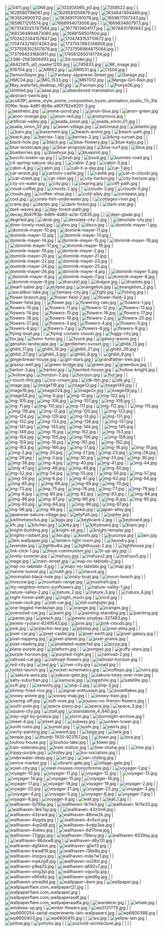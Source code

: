 | ![0411.jpg](https://raw.githubusercontent.com/sansroot/wallpaper/master/0411.jpg) | ![068.jpg](https://raw.githubusercontent.com/sansroot/wallpaper/master/068.jpg) | ![103304065_p0.jpg](https://raw.githubusercontent.com/sansroot/wallpaper/master/103304065_p0.jpg) | ![1358522.jpg](https://raw.githubusercontent.com/sansroot/wallpaper/master/1358522.jpg) |
| ![1629580798061.jpg](https://raw.githubusercontent.com/sansroot/wallpaper/master/1629580798061.jpg) | ![1629581059879.jpg](https://raw.githubusercontent.com/sansroot/wallpaper/master/1629581059879.jpg) | ![1634847494489.jpg](https://raw.githubusercontent.com/sansroot/wallpaper/master/1634847494489.jpg) | ![1635626905112.jpg](https://raw.githubusercontent.com/sansroot/wallpaper/master/1635626905112.jpg) |
| ![1636917081079.jpg](https://raw.githubusercontent.com/sansroot/wallpaper/master/1636917081079.jpg) | ![1659671107343.jpg](https://raw.githubusercontent.com/sansroot/wallpaper/master/1659671107343.jpg) | ![1659671201574.jpg](https://raw.githubusercontent.com/sansroot/wallpaper/master/1659671201574.jpg) | ![1668954013006.jpg](https://raw.githubusercontent.com/sansroot/wallpaper/master/1668954013006.jpg) |
| ![1669834607973.jpg](https://raw.githubusercontent.com/sansroot/wallpaper/master/1669834607973.jpg) | ![1673143025767584.jpg](https://raw.githubusercontent.com/sansroot/wallpaper/master/1673143025767584.jpg) | ![1677613604117.jpg](https://raw.githubusercontent.com/sansroot/wallpaper/master/1677613604117.jpg) | ![1678831790942.jpg](https://raw.githubusercontent.com/sansroot/wallpaper/master/1678831790942.jpg) |
| ![1683364894673060.jpg](https://raw.githubusercontent.com/sansroot/wallpaper/master/1683364894673060.jpg) | ![1688159507604.jpg](https://raw.githubusercontent.com/sansroot/wallpaper/master/1688159507604.jpg) | ![1702422344157847.jpg](https://raw.githubusercontent.com/sansroot/wallpaper/master/1702422344157847.jpg) | ![1704743153710672.jpg](https://raw.githubusercontent.com/sansroot/wallpaper/master/1704743153710672.jpg) |
| ![1704743219074263.jpg](https://raw.githubusercontent.com/sansroot/wallpaper/master/1704743219074263.jpg) | ![1737557883746958.jpg](https://raw.githubusercontent.com/sansroot/wallpaper/master/1737557883746958.jpg) | ![1737558352507879.jpg](https://raw.githubusercontent.com/sansroot/wallpaper/master/1737558352507879.jpg) | ![1737558984875064.jpg](https://raw.githubusercontent.com/sansroot/wallpaper/master/1737558984875064.jpg) |
| ![1737994531660911.jpg](https://raw.githubusercontent.com/sansroot/wallpaper/master/1737994531660911.jpg) | ![1745612650141704.jpg](https://raw.githubusercontent.com/sansroot/wallpaper/master/1745612650141704.jpg) | ![2396-2563606493.jpg](https://raw.githubusercontent.com/sansroot/wallpaper/master/2396-2563606493.jpg) | ![3d-model.jpg](https://raw.githubusercontent.com/sansroot/wallpaper/master/3d-model.jpg) |
| ![46421415_p0_master1200.jpg](https://raw.githubusercontent.com/sansroot/wallpaper/master/46421415_p0_master1200.jpg) | ![745833.jpg](https://raw.githubusercontent.com/sansroot/wallpaper/master/745833.jpg) | ![8K_image.jpg](https://raw.githubusercontent.com/sansroot/wallpaper/master/8K_image.jpg) | ![916704.jpg](https://raw.githubusercontent.com/sansroot/wallpaper/master/916704.jpg) |
| ![ARR02.jpg](https://raw.githubusercontent.com/sansroot/wallpaper/master/ARR02.jpg) | ![ARR031.jpg](https://raw.githubusercontent.com/sansroot/wallpaper/master/ARR031.jpg) | ![CIS04.jpg](https://raw.githubusercontent.com/sansroot/wallpaper/master/CIS04.jpg) | ![DemonSlayer.jpg](https://raw.githubusercontent.com/sansroot/wallpaper/master/DemonSlayer.jpg) |
| ![Fantasy-Japanese-Street.jpg](https://raw.githubusercontent.com/sansroot/wallpaper/master/Fantasy-Japanese-Street.jpg) | ![Garage.jpg](https://raw.githubusercontent.com/sansroot/wallpaper/master/Garage.jpg) | ![HMC04.jpg](https://raw.githubusercontent.com/sansroot/wallpaper/master/HMC04.jpg) | ![IMG_1533.jpg](https://raw.githubusercontent.com/sansroot/wallpaper/master/IMG_1533.jpg) |
| ![MNT012.jpg](https://raw.githubusercontent.com/sansroot/wallpaper/master/MNT012.jpg) | ![Manga-Girl-Rain.jpg](https://raw.githubusercontent.com/sansroot/wallpaper/master/Manga-Girl-Rain.jpg) | ![May_waterfall_desktop_HD.jpg](https://raw.githubusercontent.com/sansroot/wallpaper/master/May_waterfall_desktop_HD.jpg) | ![Pacman.jpg](https://raw.githubusercontent.com/sansroot/wallpaper/master/Pacman.jpg) |
| ![Ponyo06.jpg](https://raw.githubusercontent.com/sansroot/wallpaper/master/Ponyo06.jpg) | ![Untitled.jpg](https://raw.githubusercontent.com/sansroot/wallpaper/master/Untitled.jpg) | ![aaaa.jpg](https://raw.githubusercontent.com/sansroot/wallpaper/master/aaaa.jpg) | ![abandoned-trainstation.jpg](https://raw.githubusercontent.com/sansroot/wallpaper/master/abandoned-trainstation.jpg) |
| ![abstract-swirls.jpg](https://raw.githubusercontent.com/sansroot/wallpaper/master/abstract-swirls.jpg) | ![acs8391_anime_style_anime_composition_kyoto_animation_studio_Th_3fa00f6e-1eaa-4d81-8b9a-a90f762e9201-3.jpg](https://raw.githubusercontent.com/sansroot/wallpaper/master/acs8391_anime_style_anime_composition_kyoto_animation_studio_Th_3fa00f6e-1eaa-4d81-8b9a-a90f762e9201-3.jpg) | ![aesthetic.jpg](https://raw.githubusercontent.com/sansroot/wallpaper/master/aesthetic.jpg) | ![anime-pond.jpg](https://raw.githubusercontent.com/sansroot/wallpaper/master/anime-pond.jpg) |
| ![anon-blue.jpg](https://raw.githubusercontent.com/sansroot/wallpaper/master/anon-blue.jpg) | ![anon-green.jpg](https://raw.githubusercontent.com/sansroot/wallpaper/master/anon-green.jpg) | ![anon-orange.jpg](https://raw.githubusercontent.com/sansroot/wallpaper/master/anon-orange.jpg) | ![anon-red.jpg](https://raw.githubusercontent.com/sansroot/wallpaper/master/anon-red.jpg) |
| ![anonymous.jpg](https://raw.githubusercontent.com/sansroot/wallpaper/master/anonymous.jpg) | ![artificial-valley.jpg](https://raw.githubusercontent.com/sansroot/wallpaper/master/artificial-valley.jpg) | ![asada_sinon.jpg](https://raw.githubusercontent.com/sansroot/wallpaper/master/asada_sinon.jpg) | ![asada_sinon_01.jpg](https://raw.githubusercontent.com/sansroot/wallpaper/master/asada_sinon_01.jpg) |
| ![asada_sinon_02.jpg](https://raw.githubusercontent.com/sansroot/wallpaper/master/asada_sinon_02.jpg) | ![asian-village.jpg](https://raw.githubusercontent.com/sansroot/wallpaper/master/asian-village.jpg) | ![astronaut.jpg](https://raw.githubusercontent.com/sansroot/wallpaper/master/astronaut.jpg) | ![atlantis.jpg](https://raw.githubusercontent.com/sansroot/wallpaper/master/atlantis.jpg) |
| ![bars.jpg](https://raw.githubusercontent.com/sansroot/wallpaper/master/bars.jpg) | ![basement.jpg](https://raw.githubusercontent.com/sansroot/wallpaper/master/basement.jpg) | ![beach-anime.jpg](https://raw.githubusercontent.com/sansroot/wallpaper/master/beach-anime.jpg) | ![beach-path.jpg](https://raw.githubusercontent.com/sansroot/wallpaper/master/beach-path.jpg) |
| ![beach.jpg](https://raw.githubusercontent.com/sansroot/wallpaper/master/beach.jpg) | ![berries-1.jpg](https://raw.githubusercontent.com/sansroot/wallpaper/master/berries-1.jpg) | ![berries-2.jpg](https://raw.githubusercontent.com/sansroot/wallpaper/master/berries-2.jpg) | ![biking-sunset.jpg](https://raw.githubusercontent.com/sansroot/wallpaper/master/biking-sunset.jpg) |
| ![black-hole.jpg](https://raw.githubusercontent.com/sansroot/wallpaper/master/black-hole.jpg) | ![black.jpg](https://raw.githubusercontent.com/sansroot/wallpaper/master/black.jpg) | ![blue-flowers.jpg](https://raw.githubusercontent.com/sansroot/wallpaper/master/blue-flowers.jpg) | ![blue-kaiju.jpg](https://raw.githubusercontent.com/sansroot/wallpaper/master/blue-kaiju.jpg) |
| ![blue-landscape.jpg](https://raw.githubusercontent.com/sansroot/wallpaper/master/blue-landscape.jpg) | ![blue-proposal.jpg](https://raw.githubusercontent.com/sansroot/wallpaper/master/blue-proposal.jpg) | ![blue-surf.jpg](https://raw.githubusercontent.com/sansroot/wallpaper/master/blue-surf.jpg) | ![blue.jpg](https://raw.githubusercontent.com/sansroot/wallpaper/master/blue.jpg) |
| ![blueberries.jpg](https://raw.githubusercontent.com/sansroot/wallpaper/master/blueberries.jpg) | ![bluehour.jpg](https://raw.githubusercontent.com/sansroot/wallpaper/master/bluehour.jpg) | ![blueprint.jpg](https://raw.githubusercontent.com/sansroot/wallpaper/master/blueprint.jpg) | ![bocchi-lookin-up.jpg](https://raw.githubusercontent.com/sansroot/wallpaper/master/bocchi-lookin-up.jpg) |
| ![bruh.jpg](https://raw.githubusercontent.com/sansroot/wallpaper/master/bruh.jpg) | ![bsod.jpg](https://raw.githubusercontent.com/sansroot/wallpaper/master/bsod.jpg) | ![bunnies-road.jpg](https://raw.githubusercontent.com/sansroot/wallpaper/master/bunnies-road.jpg) | ![c4-spring-sakura-sky.jpg](https://raw.githubusercontent.com/sansroot/wallpaper/master/c4-spring-sakura-sky.jpg) |
| ![cabin-2.jpg](https://raw.githubusercontent.com/sansroot/wallpaper/master/cabin-2.jpg) | ![cabin-3.jpg](https://raw.githubusercontent.com/sansroot/wallpaper/master/cabin-3.jpg) | ![cabin-4.jpg](https://raw.githubusercontent.com/sansroot/wallpaper/master/cabin-4.jpg) | ![cabin.jpg](https://raw.githubusercontent.com/sansroot/wallpaper/master/cabin.jpg) |
| ![call-it-a-day.jpg](https://raw.githubusercontent.com/sansroot/wallpaper/master/call-it-a-day.jpg) | ![car-1.jpg](https://raw.githubusercontent.com/sansroot/wallpaper/master/car-1.jpg) | ![car-wreck.jpg](https://raw.githubusercontent.com/sansroot/wallpaper/master/car-wreck.jpg) | ![cartoon-castle.jpg](https://raw.githubusercontent.com/sansroot/wallpaper/master/cartoon-castle.jpg) |
| ![castle.jpg](https://raw.githubusercontent.com/sansroot/wallpaper/master/castle.jpg) | ![cat-in-clouds.jpg](https://raw.githubusercontent.com/sansroot/wallpaper/master/cat-in-clouds.jpg) | ![cat-street.jpg](https://raw.githubusercontent.com/sansroot/wallpaper/master/cat-street.jpg) | ![cat-vibin.jpg](https://raw.githubusercontent.com/sansroot/wallpaper/master/cat-vibin.jpg) |
| ![city-harbor.jpg](https://raw.githubusercontent.com/sansroot/wallpaper/master/city-harbor.jpg) | ![city-horizon.jpg](https://raw.githubusercontent.com/sansroot/wallpaper/master/city-horizon.jpg) | ![city-on-water.jpg](https://raw.githubusercontent.com/sansroot/wallpaper/master/city-on-water.jpg) | ![city.jpg](https://raw.githubusercontent.com/sansroot/wallpaper/master/city.jpg) |
| ![clearing.jpg](https://raw.githubusercontent.com/sansroot/wallpaper/master/clearing.jpg) | ![cliff-path.jpg](https://raw.githubusercontent.com/sansroot/wallpaper/master/cliff-path.jpg) | ![cloud-coffee.jpg](https://raw.githubusercontent.com/sansroot/wallpaper/master/cloud-coffee.jpg) | ![clouds-2.jpg](https://raw.githubusercontent.com/sansroot/wallpaper/master/clouds-2.jpg) |
| ![clouds-3.jpg](https://raw.githubusercontent.com/sansroot/wallpaper/master/clouds-3.jpg) | ![clouds-5.jpg](https://raw.githubusercontent.com/sansroot/wallpaper/master/clouds-5.jpg) | ![clouds.jpg](https://raw.githubusercontent.com/sansroot/wallpaper/master/clouds.jpg) | ![coffee-shop.jpg](https://raw.githubusercontent.com/sansroot/wallpaper/master/coffee-shop.jpg) |
| ![cold-alley.jpg](https://raw.githubusercontent.com/sansroot/wallpaper/master/cold-alley.jpg) | ![compass.jpg](https://raw.githubusercontent.com/sansroot/wallpaper/master/compass.jpg) | ![cool.jpg](https://raw.githubusercontent.com/sansroot/wallpaper/master/cool.jpg) | ![corals-fish-underwater.jpg](https://raw.githubusercontent.com/sansroot/wallpaper/master/corals-fish-underwater.jpg) |
| ![cottages-river.jpg](https://raw.githubusercontent.com/sansroot/wallpaper/master/cottages-river.jpg) | ![crane.jpg](https://raw.githubusercontent.com/sansroot/wallpaper/master/crane.jpg) | ![danbo.jpg](https://raw.githubusercontent.com/sansroot/wallpaper/master/danbo.jpg) | ![dark-forest.jpg](https://raw.githubusercontent.com/sansroot/wallpaper/master/dark-forest.jpg) |
| ![dark-star.jpg](https://raw.githubusercontent.com/sansroot/wallpaper/master/dark-star.jpg) | ![dark-waves.jpg](https://raw.githubusercontent.com/sansroot/wallpaper/master/dark-waves.jpg) | ![day-forest-path.jpg](https://raw.githubusercontent.com/sansroot/wallpaper/master/day-forest-path.jpg) | ![decay_6b97ff3b-9d69-4d80-ac1e-f2835.jpg](https://raw.githubusercontent.com/sansroot/wallpaper/master/decay_6b97ff3b-9d69-4d80-ac1e-f2835.jpg) |
| ![deer-glade.jpg](https://raw.githubusercontent.com/sansroot/wallpaper/master/deer-glade.jpg) | ![degirled.jpg](https://raw.githubusercontent.com/sansroot/wallpaper/master/degirled.jpg) | ![desk.jpg](https://raw.githubusercontent.com/sansroot/wallpaper/master/desk.jpg) | ![desolate-city-2.jpg](https://raw.githubusercontent.com/sansroot/wallpaper/master/desolate-city-2.jpg) |
| ![desolate-city.jpg](https://raw.githubusercontent.com/sansroot/wallpaper/master/desolate-city.jpg) | ![diner-lonely-road.jpg](https://raw.githubusercontent.com/sansroot/wallpaper/master/diner-lonely-road.jpg) | ![dino.jpg](https://raw.githubusercontent.com/sansroot/wallpaper/master/dino.jpg) | ![disco.jpg](https://raw.githubusercontent.com/sansroot/wallpaper/master/disco.jpg) |
| ![dominik-mayer-1.jpg](https://raw.githubusercontent.com/sansroot/wallpaper/master/dominik-mayer-1.jpg) | ![dominik-mayer-10.jpg](https://raw.githubusercontent.com/sansroot/wallpaper/master/dominik-mayer-10.jpg) | ![dominik-mayer-11.jpg](https://raw.githubusercontent.com/sansroot/wallpaper/master/dominik-mayer-11.jpg) | ![dominik-mayer-12.jpg](https://raw.githubusercontent.com/sansroot/wallpaper/master/dominik-mayer-12.jpg) |
| ![dominik-mayer-13.jpg](https://raw.githubusercontent.com/sansroot/wallpaper/master/dominik-mayer-13.jpg) | ![dominik-mayer-14.jpg](https://raw.githubusercontent.com/sansroot/wallpaper/master/dominik-mayer-14.jpg) | ![dominik-mayer-15.jpg](https://raw.githubusercontent.com/sansroot/wallpaper/master/dominik-mayer-15.jpg) | ![dominik-mayer-16.jpg](https://raw.githubusercontent.com/sansroot/wallpaper/master/dominik-mayer-16.jpg) |
| ![dominik-mayer-17.jpg](https://raw.githubusercontent.com/sansroot/wallpaper/master/dominik-mayer-17.jpg) | ![dominik-mayer-18.jpg](https://raw.githubusercontent.com/sansroot/wallpaper/master/dominik-mayer-18.jpg) | ![dominik-mayer-19.jpg](https://raw.githubusercontent.com/sansroot/wallpaper/master/dominik-mayer-19.jpg) | ![dominik-mayer-2.jpg](https://raw.githubusercontent.com/sansroot/wallpaper/master/dominik-mayer-2.jpg) |
| ![dominik-mayer-20.jpg](https://raw.githubusercontent.com/sansroot/wallpaper/master/dominik-mayer-20.jpg) | ![dominik-mayer-21.jpg](https://raw.githubusercontent.com/sansroot/wallpaper/master/dominik-mayer-21.jpg) | ![dominik-mayer-22.jpg](https://raw.githubusercontent.com/sansroot/wallpaper/master/dominik-mayer-22.jpg) | ![dominik-mayer-23.jpg](https://raw.githubusercontent.com/sansroot/wallpaper/master/dominik-mayer-23.jpg) |
| ![dominik-mayer-24.jpg](https://raw.githubusercontent.com/sansroot/wallpaper/master/dominik-mayer-24.jpg) | ![dominik-mayer-25.jpg](https://raw.githubusercontent.com/sansroot/wallpaper/master/dominik-mayer-25.jpg) | ![dominik-mayer-26.jpg](https://raw.githubusercontent.com/sansroot/wallpaper/master/dominik-mayer-26.jpg) | ![dominik-mayer-4.jpg](https://raw.githubusercontent.com/sansroot/wallpaper/master/dominik-mayer-4.jpg) |
| ![dominik-mayer-5.jpg](https://raw.githubusercontent.com/sansroot/wallpaper/master/dominik-mayer-5.jpg) | ![dominik-mayer-6.jpg](https://raw.githubusercontent.com/sansroot/wallpaper/master/dominik-mayer-6.jpg) | ![dominik-mayer-7.jpg](https://raw.githubusercontent.com/sansroot/wallpaper/master/dominik-mayer-7.jpg) | ![dominik-mayer-8.jpg](https://raw.githubusercontent.com/sansroot/wallpaper/master/dominik-mayer-8.jpg) |
| ![dominik-mayer-9.jpg](https://raw.githubusercontent.com/sansroot/wallpaper/master/dominik-mayer-9.jpg) | ![dracula1.jpg](https://raw.githubusercontent.com/sansroot/wallpaper/master/dracula1.jpg) | ![dragon.jpg](https://raw.githubusercontent.com/sansroot/wallpaper/master/dragon.jpg) | ![droplets.jpg](https://raw.githubusercontent.com/sansroot/wallpaper/master/droplets.jpg) |
| ![dwarf-saber.jpg](https://raw.githubusercontent.com/sansroot/wallpaper/master/dwarf-saber.jpg) | ![eclipse.jpg](https://raw.githubusercontent.com/sansroot/wallpaper/master/eclipse.jpg) | ![evangelion.jpg](https://raw.githubusercontent.com/sansroot/wallpaper/master/evangelion.jpg) | ![evangelion_2.jpg](https://raw.githubusercontent.com/sansroot/wallpaper/master/evangelion_2.jpg) |
| ![excalibur-lake.jpg](https://raw.githubusercontent.com/sansroot/wallpaper/master/excalibur-lake.jpg) | ![fantasy-city.jpg](https://raw.githubusercontent.com/sansroot/wallpaper/master/fantasy-city.jpg) | ![fight.jpg](https://raw.githubusercontent.com/sansroot/wallpaper/master/fight.jpg) | ![fishing.jpg](https://raw.githubusercontent.com/sansroot/wallpaper/master/fishing.jpg) |
| ![flower-branch.jpg](https://raw.githubusercontent.com/sansroot/wallpaper/master/flower-branch.jpg) | ![flower-field-2.jpg](https://raw.githubusercontent.com/sansroot/wallpaper/master/flower-field-2.jpg) | ![flower-field-3.jpg](https://raw.githubusercontent.com/sansroot/wallpaper/master/flower-field-3.jpg) | ![flower-field.jpg](https://raw.githubusercontent.com/sansroot/wallpaper/master/flower-field.jpg) |
| ![flower.jpg](https://raw.githubusercontent.com/sansroot/wallpaper/master/flower.jpg) | ![flowering-rain.jpg](https://raw.githubusercontent.com/sansroot/wallpaper/master/flowering-rain.jpg) | ![flowers-1.jpg](https://raw.githubusercontent.com/sansroot/wallpaper/master/flowers-1.jpg) | ![flowers-10.jpg](https://raw.githubusercontent.com/sansroot/wallpaper/master/flowers-10.jpg) |
| ![flowers-11.jpg](https://raw.githubusercontent.com/sansroot/wallpaper/master/flowers-11.jpg) | ![flowers-12.jpg](https://raw.githubusercontent.com/sansroot/wallpaper/master/flowers-12.jpg) | ![flowers-13.jpg](https://raw.githubusercontent.com/sansroot/wallpaper/master/flowers-13.jpg) | ![flowers-14.jpg](https://raw.githubusercontent.com/sansroot/wallpaper/master/flowers-14.jpg) |
| ![flowers-15.jpg](https://raw.githubusercontent.com/sansroot/wallpaper/master/flowers-15.jpg) | ![flowers-16.jpg](https://raw.githubusercontent.com/sansroot/wallpaper/master/flowers-16.jpg) | ![flowers-17.jpg](https://raw.githubusercontent.com/sansroot/wallpaper/master/flowers-17.jpg) | ![flowers-18.jpg](https://raw.githubusercontent.com/sansroot/wallpaper/master/flowers-18.jpg) |
| ![flowers-19.jpg](https://raw.githubusercontent.com/sansroot/wallpaper/master/flowers-19.jpg) | ![flowers-2.jpg](https://raw.githubusercontent.com/sansroot/wallpaper/master/flowers-2.jpg) | ![flowers-20.jpg](https://raw.githubusercontent.com/sansroot/wallpaper/master/flowers-20.jpg) | ![flowers-21.jpg](https://raw.githubusercontent.com/sansroot/wallpaper/master/flowers-21.jpg) |
| ![flowers-3.jpg](https://raw.githubusercontent.com/sansroot/wallpaper/master/flowers-3.jpg) | ![flowers-4.jpg](https://raw.githubusercontent.com/sansroot/wallpaper/master/flowers-4.jpg) | ![flowers-5.jpg](https://raw.githubusercontent.com/sansroot/wallpaper/master/flowers-5.jpg) | ![flowers-6.jpg](https://raw.githubusercontent.com/sansroot/wallpaper/master/flowers-6.jpg) |
| ![flowers-7.jpg](https://raw.githubusercontent.com/sansroot/wallpaper/master/flowers-7.jpg) | ![flowers-8.jpg](https://raw.githubusercontent.com/sansroot/wallpaper/master/flowers-8.jpg) | ![flowers-9.jpg](https://raw.githubusercontent.com/sansroot/wallpaper/master/flowers-9.jpg) | ![flying-boat.jpg](https://raw.githubusercontent.com/sansroot/wallpaper/master/flying-boat.jpg) |
| ![flying-comets-clouds.jpg](https://raw.githubusercontent.com/sansroot/wallpaper/master/flying-comets-clouds.jpg) | ![foggy-city.jpg](https://raw.githubusercontent.com/sansroot/wallpaper/master/foggy-city.jpg) | ![fox.jpg](https://raw.githubusercontent.com/sansroot/wallpaper/master/fox.jpg) | ![fumo-fumo.jpg](https://raw.githubusercontent.com/sansroot/wallpaper/master/fumo-fumo.jpg) |
| ![fyuck.jpg](https://raw.githubusercontent.com/sansroot/wallpaper/master/fyuck.jpg) | ![galaxy-waves.jpg](https://raw.githubusercontent.com/sansroot/wallpaper/master/galaxy-waves.jpg) | ![genshin-landscape.jpg](https://raw.githubusercontent.com/sansroot/wallpaper/master/genshin-landscape.jpg) | ![gentlemen-sunset.jpg](https://raw.githubusercontent.com/sansroot/wallpaper/master/gentlemen-sunset.jpg) |
| ![ghibli_13.jpg](https://raw.githubusercontent.com/sansroot/wallpaper/master/ghibli_13.jpg) | ![ghibli_17.jpg](https://raw.githubusercontent.com/sansroot/wallpaper/master/ghibli_17.jpg) | ![ghibli_18.jpg](https://raw.githubusercontent.com/sansroot/wallpaper/master/ghibli_18.jpg) | ![ghibli_21.jpg](https://raw.githubusercontent.com/sansroot/wallpaper/master/ghibli_21.jpg) |
| ![ghibli_26.jpg](https://raw.githubusercontent.com/sansroot/wallpaper/master/ghibli_26.jpg) | ![ghibli_27.jpg](https://raw.githubusercontent.com/sansroot/wallpaper/master/ghibli_27.jpg) | ![ghibli_3.jpg](https://raw.githubusercontent.com/sansroot/wallpaper/master/ghibli_3.jpg) | ![ghibli_8.jpg](https://raw.githubusercontent.com/sansroot/wallpaper/master/ghibli_8.jpg) |
| ![ghibli_9.jpg](https://raw.githubusercontent.com/sansroot/wallpaper/master/ghibli_9.jpg) | ![gingerbread-house.jpg](https://raw.githubusercontent.com/sansroot/wallpaper/master/gingerbread-house.jpg) | ![girl-stars.jpg](https://raw.githubusercontent.com/sansroot/wallpaper/master/girl-stars.jpg) | ![grandfather-tree.jpg](https://raw.githubusercontent.com/sansroot/wallpaper/master/grandfather-tree.jpg) |
| ![grassy-well.jpg](https://raw.githubusercontent.com/sansroot/wallpaper/master/grassy-well.jpg) | ![green-bridge.jpg](https://raw.githubusercontent.com/sansroot/wallpaper/master/green-bridge.jpg) | ![green.jpg](https://raw.githubusercontent.com/sansroot/wallpaper/master/green.jpg) | ![greenbus.jpg](https://raw.githubusercontent.com/sansroot/wallpaper/master/greenbus.jpg) |
| ![harbor-3.jpg](https://raw.githubusercontent.com/sansroot/wallpaper/master/harbor-3.jpg) | ![harbor.jpg](https://raw.githubusercontent.com/sansroot/wallpaper/master/harbor.jpg) | ![haunted-house.jpg](https://raw.githubusercontent.com/sansroot/wallpaper/master/haunted-house.jpg) | ![hollow-knight.jpg](https://raw.githubusercontent.com/sansroot/wallpaper/master/hollow-knight.jpg) |
| ![hollow.jpg](https://raw.githubusercontent.com/sansroot/wallpaper/master/hollow.jpg) | ![horizon-2.jpg](https://raw.githubusercontent.com/sansroot/wallpaper/master/horizon-2.jpg) | ![horizon.jpg](https://raw.githubusercontent.com/sansroot/wallpaper/master/horizon.jpg) | ![hut.jpg](https://raw.githubusercontent.com/sansroot/wallpaper/master/hut.jpg) |
| ![i-touch-this.jpg](https://raw.githubusercontent.com/sansroot/wallpaper/master/i-touch-this.jpg) | ![ice-cream.jpg](https://raw.githubusercontent.com/sansroot/wallpaper/master/ice-cream.jpg) | ![idk-tbh.jpg](https://raw.githubusercontent.com/sansroot/wallpaper/master/idk-tbh.jpg) | ![idk.jpg](https://raw.githubusercontent.com/sansroot/wallpaper/master/idk.jpg) |
| ![image.jpg](https://raw.githubusercontent.com/sansroot/wallpaper/master/image.jpg) | ![image119.jpg](https://raw.githubusercontent.com/sansroot/wallpaper/master/image119.jpg) | ![image13.jpg](https://raw.githubusercontent.com/sansroot/wallpaper/master/image13.jpg) | ![image149.jpg](https://raw.githubusercontent.com/sansroot/wallpaper/master/image149.jpg) |
| ![image18.jpg](https://raw.githubusercontent.com/sansroot/wallpaper/master/image18.jpg) | ![image224.jpg](https://raw.githubusercontent.com/sansroot/wallpaper/master/image224.jpg) | ![image2x.jpg](https://raw.githubusercontent.com/sansroot/wallpaper/master/image2x.jpg) | ![image39.jpg](https://raw.githubusercontent.com/sansroot/wallpaper/master/image39.jpg) |
| ![image53.jpg](https://raw.githubusercontent.com/sansroot/wallpaper/master/image53.jpg) | ![img-0.jpg](https://raw.githubusercontent.com/sansroot/wallpaper/master/img-0.jpg) | ![img-10.jpg](https://raw.githubusercontent.com/sansroot/wallpaper/master/img-10.jpg) | ![img-102.jpg](https://raw.githubusercontent.com/sansroot/wallpaper/master/img-102.jpg) |
| ![img-105.jpg](https://raw.githubusercontent.com/sansroot/wallpaper/master/img-105.jpg) | ![img-106.jpg](https://raw.githubusercontent.com/sansroot/wallpaper/master/img-106.jpg) | ![img-107.jpg](https://raw.githubusercontent.com/sansroot/wallpaper/master/img-107.jpg) | ![img-108.jpg](https://raw.githubusercontent.com/sansroot/wallpaper/master/img-108.jpg) |
| ![img-11.jpg](https://raw.githubusercontent.com/sansroot/wallpaper/master/img-11.jpg) | ![img-110.jpg](https://raw.githubusercontent.com/sansroot/wallpaper/master/img-110.jpg) | ![img-111.jpg](https://raw.githubusercontent.com/sansroot/wallpaper/master/img-111.jpg) | ![img-112.jpg](https://raw.githubusercontent.com/sansroot/wallpaper/master/img-112.jpg) |
| ![img-115.jpg](https://raw.githubusercontent.com/sansroot/wallpaper/master/img-115.jpg) | ![img-116.jpg](https://raw.githubusercontent.com/sansroot/wallpaper/master/img-116.jpg) | ![img-12.jpg](https://raw.githubusercontent.com/sansroot/wallpaper/master/img-12.jpg) | ![img-120.jpg](https://raw.githubusercontent.com/sansroot/wallpaper/master/img-120.jpg) |
| ![img-123.jpg](https://raw.githubusercontent.com/sansroot/wallpaper/master/img-123.jpg) | ![img-124.jpg](https://raw.githubusercontent.com/sansroot/wallpaper/master/img-124.jpg) | ![img-129.jpg](https://raw.githubusercontent.com/sansroot/wallpaper/master/img-129.jpg) | ![img-13.jpg](https://raw.githubusercontent.com/sansroot/wallpaper/master/img-13.jpg) |
| ![img-131.jpg](https://raw.githubusercontent.com/sansroot/wallpaper/master/img-131.jpg) | ![img-132.jpg](https://raw.githubusercontent.com/sansroot/wallpaper/master/img-132.jpg) | ![img-133.jpg](https://raw.githubusercontent.com/sansroot/wallpaper/master/img-133.jpg) | ![img-136.jpg](https://raw.githubusercontent.com/sansroot/wallpaper/master/img-136.jpg) |
| ![img-137.jpg](https://raw.githubusercontent.com/sansroot/wallpaper/master/img-137.jpg) | ![img-141.jpg](https://raw.githubusercontent.com/sansroot/wallpaper/master/img-141.jpg) | ![img-143.jpg](https://raw.githubusercontent.com/sansroot/wallpaper/master/img-143.jpg) | ![img-144.jpg](https://raw.githubusercontent.com/sansroot/wallpaper/master/img-144.jpg) |
| ![img-145.jpg](https://raw.githubusercontent.com/sansroot/wallpaper/master/img-145.jpg) | ![img-149.jpg](https://raw.githubusercontent.com/sansroot/wallpaper/master/img-149.jpg) | ![img-15.jpg](https://raw.githubusercontent.com/sansroot/wallpaper/master/img-15.jpg) | ![img-152.jpg](https://raw.githubusercontent.com/sansroot/wallpaper/master/img-152.jpg) |
| ![img-153.jpg](https://raw.githubusercontent.com/sansroot/wallpaper/master/img-153.jpg) | ![img-154.jpg](https://raw.githubusercontent.com/sansroot/wallpaper/master/img-154.jpg) | ![img-155.jpg](https://raw.githubusercontent.com/sansroot/wallpaper/master/img-155.jpg) | ![img-156.jpg](https://raw.githubusercontent.com/sansroot/wallpaper/master/img-156.jpg) |
| ![img-158.jpg](https://raw.githubusercontent.com/sansroot/wallpaper/master/img-158.jpg) | ![img-159.jpg](https://raw.githubusercontent.com/sansroot/wallpaper/master/img-159.jpg) | ![img-16.jpg](https://raw.githubusercontent.com/sansroot/wallpaper/master/img-16.jpg) | ![img-161.jpg](https://raw.githubusercontent.com/sansroot/wallpaper/master/img-161.jpg) |
| ![img-162.jpg](https://raw.githubusercontent.com/sansroot/wallpaper/master/img-162.jpg) | ![img-163.jpg](https://raw.githubusercontent.com/sansroot/wallpaper/master/img-163.jpg) | ![img-166.jpg](https://raw.githubusercontent.com/sansroot/wallpaper/master/img-166.jpg) | ![img-17.jpg](https://raw.githubusercontent.com/sansroot/wallpaper/master/img-17.jpg) |
| ![img-18.jpg](https://raw.githubusercontent.com/sansroot/wallpaper/master/img-18.jpg) | ![img-19.jpg](https://raw.githubusercontent.com/sansroot/wallpaper/master/img-19.jpg) | ![img-2.jpg](https://raw.githubusercontent.com/sansroot/wallpaper/master/img-2.jpg) | ![img-20.jpg](https://raw.githubusercontent.com/sansroot/wallpaper/master/img-20.jpg) |
| ![img-21.jpg](https://raw.githubusercontent.com/sansroot/wallpaper/master/img-21.jpg) | ![img-23.jpg](https://raw.githubusercontent.com/sansroot/wallpaper/master/img-23.jpg) | ![img-28.jpg](https://raw.githubusercontent.com/sansroot/wallpaper/master/img-28.jpg) | ![img-29.jpg](https://raw.githubusercontent.com/sansroot/wallpaper/master/img-29.jpg) |
| ![img-3.jpg](https://raw.githubusercontent.com/sansroot/wallpaper/master/img-3.jpg) | ![img-30.jpg](https://raw.githubusercontent.com/sansroot/wallpaper/master/img-30.jpg) | ![img-33.jpg](https://raw.githubusercontent.com/sansroot/wallpaper/master/img-33.jpg) | ![img-36.jpg](https://raw.githubusercontent.com/sansroot/wallpaper/master/img-36.jpg) |
| ![img-38.jpg](https://raw.githubusercontent.com/sansroot/wallpaper/master/img-38.jpg) | ![img-4.jpg](https://raw.githubusercontent.com/sansroot/wallpaper/master/img-4.jpg) | ![img-40.jpg](https://raw.githubusercontent.com/sansroot/wallpaper/master/img-40.jpg) | ![img-41.jpg](https://raw.githubusercontent.com/sansroot/wallpaper/master/img-41.jpg) |
| ![img-44.jpg](https://raw.githubusercontent.com/sansroot/wallpaper/master/img-44.jpg) | ![img-47.jpg](https://raw.githubusercontent.com/sansroot/wallpaper/master/img-47.jpg) | ![img-48.jpg](https://raw.githubusercontent.com/sansroot/wallpaper/master/img-48.jpg) | ![img-49.jpg](https://raw.githubusercontent.com/sansroot/wallpaper/master/img-49.jpg) |
| ![img-50.jpg](https://raw.githubusercontent.com/sansroot/wallpaper/master/img-50.jpg) | ![img-52.jpg](https://raw.githubusercontent.com/sansroot/wallpaper/master/img-52.jpg) | ![img-54.jpg](https://raw.githubusercontent.com/sansroot/wallpaper/master/img-54.jpg) | ![img-55.jpg](https://raw.githubusercontent.com/sansroot/wallpaper/master/img-55.jpg) |
| ![img-56.jpg](https://raw.githubusercontent.com/sansroot/wallpaper/master/img-56.jpg) | ![img-57.jpg](https://raw.githubusercontent.com/sansroot/wallpaper/master/img-57.jpg) | ![img-59.jpg](https://raw.githubusercontent.com/sansroot/wallpaper/master/img-59.jpg) | ![img-6.jpg](https://raw.githubusercontent.com/sansroot/wallpaper/master/img-6.jpg) |
| ![img-61.jpg](https://raw.githubusercontent.com/sansroot/wallpaper/master/img-61.jpg) | ![img-62.jpg](https://raw.githubusercontent.com/sansroot/wallpaper/master/img-62.jpg) | ![img-64.jpg](https://raw.githubusercontent.com/sansroot/wallpaper/master/img-64.jpg) | ![img-65.jpg](https://raw.githubusercontent.com/sansroot/wallpaper/master/img-65.jpg) |
| ![img-66.jpg](https://raw.githubusercontent.com/sansroot/wallpaper/master/img-66.jpg) | ![img-69.jpg](https://raw.githubusercontent.com/sansroot/wallpaper/master/img-69.jpg) | ![img-70.jpg](https://raw.githubusercontent.com/sansroot/wallpaper/master/img-70.jpg) | ![img-73.jpg](https://raw.githubusercontent.com/sansroot/wallpaper/master/img-73.jpg) |
| ![img-75.jpg](https://raw.githubusercontent.com/sansroot/wallpaper/master/img-75.jpg) | ![img-76.jpg](https://raw.githubusercontent.com/sansroot/wallpaper/master/img-76.jpg) | ![img-77.jpg](https://raw.githubusercontent.com/sansroot/wallpaper/master/img-77.jpg) | ![img-79.jpg](https://raw.githubusercontent.com/sansroot/wallpaper/master/img-79.jpg) |
| ![img-8.jpg](https://raw.githubusercontent.com/sansroot/wallpaper/master/img-8.jpg) | ![img-80.jpg](https://raw.githubusercontent.com/sansroot/wallpaper/master/img-80.jpg) | ![img-82.jpg](https://raw.githubusercontent.com/sansroot/wallpaper/master/img-82.jpg) | ![img-83.jpg](https://raw.githubusercontent.com/sansroot/wallpaper/master/img-83.jpg) |
| ![img-84.jpg](https://raw.githubusercontent.com/sansroot/wallpaper/master/img-84.jpg) | ![img-86.jpg](https://raw.githubusercontent.com/sansroot/wallpaper/master/img-86.jpg) | ![img-87.jpg](https://raw.githubusercontent.com/sansroot/wallpaper/master/img-87.jpg) | ![img-89.jpg](https://raw.githubusercontent.com/sansroot/wallpaper/master/img-89.jpg) |
| ![img-9.jpg](https://raw.githubusercontent.com/sansroot/wallpaper/master/img-9.jpg) | ![img-90.jpg](https://raw.githubusercontent.com/sansroot/wallpaper/master/img-90.jpg) | ![img-93.jpg](https://raw.githubusercontent.com/sansroot/wallpaper/master/img-93.jpg) | ![img-94.jpg](https://raw.githubusercontent.com/sansroot/wallpaper/master/img-94.jpg) |
| ![img-96.jpg](https://raw.githubusercontent.com/sansroot/wallpaper/master/img-96.jpg) | ![img-97.jpg](https://raw.githubusercontent.com/sansroot/wallpaper/master/img-97.jpg) | ![img-98.jpg](https://raw.githubusercontent.com/sansroot/wallpaper/master/img-98.jpg) | ![img-99.jpg](https://raw.githubusercontent.com/sansroot/wallpaper/master/img-99.jpg) |
| ![isekai.jpg](https://raw.githubusercontent.com/sansroot/wallpaper/master/isekai.jpg) | ![japan-alley.jpg](https://raw.githubusercontent.com/sansroot/wallpaper/master/japan-alley.jpg) | ![japanese-sakura-village.jpg](https://raw.githubusercontent.com/sansroot/wallpaper/master/japanese-sakura-village.jpg) | ![jellyfish.jpg](https://raw.githubusercontent.com/sansroot/wallpaper/master/jellyfish.jpg) |
| ![jupiter.jpg](https://raw.githubusercontent.com/sansroot/wallpaper/master/jupiter.jpg) | ![justthetwoofus.jpg](https://raw.githubusercontent.com/sansroot/wallpaper/master/justthetwoofus.jpg) | ![kaiju.jpg](https://raw.githubusercontent.com/sansroot/wallpaper/master/kaiju.jpg) | ![keyboard-2.jpg](https://raw.githubusercontent.com/sansroot/wallpaper/master/keyboard-2.jpg) |
| ![keyboard.jpg](https://raw.githubusercontent.com/sansroot/wallpaper/master/keyboard.jpg) | ![kfc.jpg](https://raw.githubusercontent.com/sansroot/wallpaper/master/kfc.jpg) | ![kitchen.jpg](https://raw.githubusercontent.com/sansroot/wallpaper/master/kitchen.jpg) | ![kitty.jpg](https://raw.githubusercontent.com/sansroot/wallpaper/master/kitty.jpg) |
| ![kittyboard.jpg](https://raw.githubusercontent.com/sansroot/wallpaper/master/kittyboard.jpg) | ![kiwis.jpg](https://raw.githubusercontent.com/sansroot/wallpaper/master/kiwis.jpg) | ![knight-building.jpg](https://raw.githubusercontent.com/sansroot/wallpaper/master/knight-building.jpg) | ![knight-sit.jpg](https://raw.githubusercontent.com/sansroot/wallpaper/master/knight-sit.jpg) |
| ![knight-templar.jpg](https://raw.githubusercontent.com/sansroot/wallpaper/master/knight-templar.jpg) | ![knights-radiant.jpg](https://raw.githubusercontent.com/sansroot/wallpaper/master/knights-radiant.jpg) | ![koi.jpg](https://raw.githubusercontent.com/sansroot/wallpaper/master/koi.jpg) | ![koishi.jpg](https://raw.githubusercontent.com/sansroot/wallpaper/master/koishi.jpg) |
| ![kusuriya.jpg](https://raw.githubusercontent.com/sansroot/wallpaper/master/kusuriya.jpg) | ![lain.jpg](https://raw.githubusercontent.com/sansroot/wallpaper/master/lain.jpg) | ![lain.wallpaper.jpg](https://raw.githubusercontent.com/sansroot/wallpaper/master/lain.wallpaper.jpg) | ![lantern-light-room.jpg](https://raw.githubusercontent.com/sansroot/wallpaper/master/lantern-light-room.jpg) |
| ![laundry.jpg](https://raw.githubusercontent.com/sansroot/wallpaper/master/laundry.jpg) | ![lavender.jpg](https://raw.githubusercontent.com/sansroot/wallpaper/master/lavender.jpg) | ![lightbulbs.jpg](https://raw.githubusercontent.com/sansroot/wallpaper/master/lightbulbs.jpg) | ![lighthouse-2.jpg](https://raw.githubusercontent.com/sansroot/wallpaper/master/lighthouse-2.jpg) |
| ![lighthouse.jpg](https://raw.githubusercontent.com/sansroot/wallpaper/master/lighthouse.jpg) | ![link-click-1.jpg](https://raw.githubusercontent.com/sansroot/wallpaper/master/link-click-1.jpg) | ![linux-communism.jpg](https://raw.githubusercontent.com/sansroot/wallpaper/master/linux-communism.jpg) | ![lit-up-sky.jpg](https://raw.githubusercontent.com/sansroot/wallpaper/master/lit-up-sky.jpg) |
| ![lovely-summer.jpg](https://raw.githubusercontent.com/sansroot/wallpaper/master/lovely-summer.jpg) | ![mafuyu.jpg](https://raw.githubusercontent.com/sansroot/wallpaper/master/mafuyu.jpg) | ![mafuyu2.jpg](https://raw.githubusercontent.com/sansroot/wallpaper/master/mafuyu2.jpg) | ![mafuyu5.jpg](https://raw.githubusercontent.com/sansroot/wallpaper/master/mafuyu5.jpg) |
| ![mage.jpg](https://raw.githubusercontent.com/sansroot/wallpaper/master/mage.jpg) | ![main-street.jpg](https://raw.githubusercontent.com/sansroot/wallpaper/master/main-street.jpg) | ![maji-no-tabitabi-2.jpg](https://raw.githubusercontent.com/sansroot/wallpaper/master/maji-no-tabitabi-2.jpg) | ![maji-no-tabitabi-3.jpg](https://raw.githubusercontent.com/sansroot/wallpaper/master/maji-no-tabitabi-3.jpg) |
| ![majo-no-tabitabi.jpg](https://raw.githubusercontent.com/sansroot/wallpaper/master/majo-no-tabitabi.jpg) | ![map.jpg](https://raw.githubusercontent.com/sansroot/wallpaper/master/map.jpg) | ![marine-tunnel.jpg](https://raw.githubusercontent.com/sansroot/wallpaper/master/marine-tunnel.jpg) | ![math.jpg](https://raw.githubusercontent.com/sansroot/wallpaper/master/math.jpg) |
| ![mauve.jpg](https://raw.githubusercontent.com/sansroot/wallpaper/master/mauve.jpg) | ![minimalist-black-hole.jpg](https://raw.githubusercontent.com/sansroot/wallpaper/master/minimalist-black-hole.jpg) | ![misty-boat.jpg](https://raw.githubusercontent.com/sansroot/wallpaper/master/misty-boat.jpg) | ![moon-beach.jpg](https://raw.githubusercontent.com/sansroot/wallpaper/master/moon-beach.jpg) |
| ![moscow.jpg](https://raw.githubusercontent.com/sansroot/wallpaper/master/moscow.jpg) | ![mountain-range.jpg](https://raw.githubusercontent.com/sansroot/wallpaper/master/mountain-range.jpg) | ![mushishi.jpg](https://raw.githubusercontent.com/sansroot/wallpaper/master/mushishi.jpg) | ![my-neighbor-totoro-sunflowers.jpg](https://raw.githubusercontent.com/sansroot/wallpaper/master/my-neighbor-totoro-sunflowers.jpg) |
| ![nature-valley-1.jpg](https://raw.githubusercontent.com/sansroot/wallpaper/master/nature-valley-1.jpg) | ![nature-valley-2.jpg](https://raw.githubusercontent.com/sansroot/wallpaper/master/nature-valley-2.jpg) | ![nature_2.jpg](https://raw.githubusercontent.com/sansroot/wallpaper/master/nature_2.jpg) | ![nature_3.jpg](https://raw.githubusercontent.com/sansroot/wallpaper/master/nature_3.jpg) |
| ![nature_4.jpg](https://raw.githubusercontent.com/sansroot/wallpaper/master/nature_4.jpg) | ![night-forest-path.jpg](https://raw.githubusercontent.com/sansroot/wallpaper/master/night-forest-path.jpg) | ![night_moon.jpg](https://raw.githubusercontent.com/sansroot/wallpaper/master/night_moon.jpg) | ![nord.jpg](https://raw.githubusercontent.com/sansroot/wallpaper/master/nord.jpg) |
| ![ocean-rock.jpg](https://raw.githubusercontent.com/sansroot/wallpaper/master/ocean-rock.jpg) | ![old-car.jpg](https://raw.githubusercontent.com/sansroot/wallpaper/master/old-car.jpg) | ![old-computer.jpg](https://raw.githubusercontent.com/sansroot/wallpaper/master/old-computer.jpg) | ![one-legged-herdazian.jpg](https://raw.githubusercontent.com/sansroot/wallpaper/master/one-legged-herdazian.jpg) |
| ![orange.jpg](https://raw.githubusercontent.com/sansroot/wallpaper/master/orange.jpg) | ![oranges.jpg](https://raw.githubusercontent.com/sansroot/wallpaper/master/oranges.jpg) | ![oversized-cat.jpg](https://raw.githubusercontent.com/sansroot/wallpaper/master/oversized-cat.jpg) | ![paint.jpg](https://raw.githubusercontent.com/sansroot/wallpaper/master/paint.jpg) |
| ![painting-standing.jpg](https://raw.githubusercontent.com/sansroot/wallpaper/master/painting-standing.jpg) | ![painting.jpg](https://raw.githubusercontent.com/sansroot/wallpaper/master/painting.jpg) | ![panes.jpg](https://raw.githubusercontent.com/sansroot/wallpaper/master/panes.jpg) | ![peach.jpg](https://raw.githubusercontent.com/sansroot/wallpaper/master/peach.jpg) |
| ![pexels-pixabay-327483.jpg](https://raw.githubusercontent.com/sansroot/wallpaper/master/pexels-pixabay-327483.jpg) | ![pexels-ryutaro-6249543.jpg](https://raw.githubusercontent.com/sansroot/wallpaper/master/pexels-ryutaro-6249543.jpg) | ![pine.jpg](https://raw.githubusercontent.com/sansroot/wallpaper/master/pine.jpg) | ![pink-clouds.jpg](https://raw.githubusercontent.com/sansroot/wallpaper/master/pink-clouds.jpg) |
| ![pink.jpg](https://raw.githubusercontent.com/sansroot/wallpaper/master/pink.jpg) | ![pistachio-tea.jpg](https://raw.githubusercontent.com/sansroot/wallpaper/master/pistachio-tea.jpg) | ![pitstop.jpg](https://raw.githubusercontent.com/sansroot/wallpaper/master/pitstop.jpg) | ![pixel-alley.jpg](https://raw.githubusercontent.com/sansroot/wallpaper/master/pixel-alley.jpg) |
| ![pixel-car.jpg](https://raw.githubusercontent.com/sansroot/wallpaper/master/pixel-car.jpg) | ![pixel-castle.jpg](https://raw.githubusercontent.com/sansroot/wallpaper/master/pixel-castle.jpg) | ![pixel-earth.jpg](https://raw.githubusercontent.com/sansroot/wallpaper/master/pixel-earth.jpg) | ![pixel-galaxy.jpg](https://raw.githubusercontent.com/sansroot/wallpaper/master/pixel-galaxy.jpg) |
| ![pixel-napping.jpg](https://raw.githubusercontent.com/sansroot/wallpaper/master/pixel-napping.jpg) | ![pixel-planet.jpg](https://raw.githubusercontent.com/sansroot/wallpaper/master/pixel-planet.jpg) | ![pixel-prairie.jpg](https://raw.githubusercontent.com/sansroot/wallpaper/master/pixel-prairie.jpg) | ![pixel-reading.jpg](https://raw.githubusercontent.com/sansroot/wallpaper/master/pixel-reading.jpg) |
| ![pixelated-waterfall.jpg](https://raw.githubusercontent.com/sansroot/wallpaper/master/pixelated-waterfall.jpg) | ![pizza.jpg](https://raw.githubusercontent.com/sansroot/wallpaper/master/pizza.jpg) | ![plane-purple.jpg](https://raw.githubusercontent.com/sansroot/wallpaper/master/plane-purple.jpg) | ![platform.jpg](https://raw.githubusercontent.com/sansroot/wallpaper/master/platform.jpg) |
| ![pompeii.jpg](https://raw.githubusercontent.com/sansroot/wallpaper/master/pompeii.jpg) | ![puffy-stars.jpg](https://raw.githubusercontent.com/sansroot/wallpaper/master/puffy-stars.jpg) | ![purple-horizon.jpg](https://raw.githubusercontent.com/sansroot/wallpaper/master/purple-horizon.jpg) | ![purpled-night.jpg](https://raw.githubusercontent.com/sansroot/wallpaper/master/purpled-night.jpg) |
| ![railroad-2.jpg](https://raw.githubusercontent.com/sansroot/wallpaper/master/railroad-2.jpg) | ![railroad-cat.jpg](https://raw.githubusercontent.com/sansroot/wallpaper/master/railroad-cat.jpg) | ![railroad-flowers.jpg](https://raw.githubusercontent.com/sansroot/wallpaper/master/railroad-flowers.jpg) | ![railroad-horizon.jpg](https://raw.githubusercontent.com/sansroot/wallpaper/master/railroad-horizon.jpg) |
| ![red-city.jpg](https://raw.githubusercontent.com/sansroot/wallpaper/master/red-city.jpg) | ![red.jpg](https://raw.githubusercontent.com/sansroot/wallpaper/master/red.jpg) | ![river-city.jpg](https://raw.githubusercontent.com/sansroot/wallpaper/master/river-city.jpg) | ![road.jpg](https://raw.githubusercontent.com/sansroot/wallpaper/master/road.jpg) |
| ![rocket-launch.jpg](https://raw.githubusercontent.com/sansroot/wallpaper/master/rocket-launch.jpg) | ![rocket-schematics.jpg](https://raw.githubusercontent.com/sansroot/wallpaper/master/rocket-schematics.jpg) | ![rooftops.jpg](https://raw.githubusercontent.com/sansroot/wallpaper/master/rooftops.jpg) | ![ruins.jpg](https://raw.githubusercontent.com/sansroot/wallpaper/master/ruins.jpg) |
| ![sakura-aura.jpg](https://raw.githubusercontent.com/sansroot/wallpaper/master/sakura-aura.jpg) | ![sakura-gate.jpg](https://raw.githubusercontent.com/sansroot/wallpaper/master/sakura-gate.jpg) | ![sakura-trees-over-river.jpg](https://raw.githubusercontent.com/sansroot/wallpaper/master/sakura-trees-over-river.jpg) | ![salty-suburban.jpg](https://raw.githubusercontent.com/sansroot/wallpaper/master/salty-suburban.jpg) |
| ![samurai.jpg](https://raw.githubusercontent.com/sansroot/wallpaper/master/samurai.jpg) | ![sapphire.jpg](https://raw.githubusercontent.com/sansroot/wallpaper/master/sapphire.jpg) | ![satellite.jpg](https://raw.githubusercontent.com/sansroot/wallpaper/master/satellite.jpg) | ![scifi.jpg](https://raw.githubusercontent.com/sansroot/wallpaper/master/scifi.jpg) |
| ![serenity.jpg](https://raw.githubusercontent.com/sansroot/wallpaper/master/serenity.jpg) | ![ship-2.jpg](https://raw.githubusercontent.com/sansroot/wallpaper/master/ship-2.jpg) | ![ship-3.jpg](https://raw.githubusercontent.com/sansroot/wallpaper/master/ship-3.jpg) | ![shrimp-fried-rice.jpg](https://raw.githubusercontent.com/sansroot/wallpaper/master/shrimp-fried-rice.jpg) |
| ![signal-enthusiast.jpg](https://raw.githubusercontent.com/sansroot/wallpaper/master/signal-enthusiast.jpg) | ![snowflakes.jpg](https://raw.githubusercontent.com/sansroot/wallpaper/master/snowflakes.jpg) | ![snowy-anime.jpg](https://raw.githubusercontent.com/sansroot/wallpaper/master/snowy-anime.jpg) | ![snowy-map.jpg](https://raw.githubusercontent.com/sansroot/wallpaper/master/snowy-map.jpg) |
| ![snowy-train.jpg](https://raw.githubusercontent.com/sansroot/wallpaper/master/snowy-train.jpg) | ![soaring-off.jpg](https://raw.githubusercontent.com/sansroot/wallpaper/master/soaring-off.jpg) | ![soft-rose.jpg](https://raw.githubusercontent.com/sansroot/wallpaper/master/soft-rose.jpg) | ![sousou-no-frieren-flowers.jpg](https://raw.githubusercontent.com/sansroot/wallpaper/master/sousou-no-frieren-flowers.jpg) |
| ![south-pole.jpg](https://raw.githubusercontent.com/sansroot/wallpaper/master/south-pole.jpg) | ![space-piano.jpg](https://raw.githubusercontent.com/sansroot/wallpaper/master/space-piano.jpg) | ![space.jpg](https://raw.githubusercontent.com/sansroot/wallpaper/master/space.jpg) | ![space_3.jpg](https://raw.githubusercontent.com/sansroot/wallpaper/master/space_3.jpg) |
| ![square-city.jpg](https://raw.githubusercontent.com/sansroot/wallpaper/master/square-city.jpg) | ![stall.jpg](https://raw.githubusercontent.com/sansroot/wallpaper/master/stall.jpg) | ![standalone_4_640.jpg](https://raw.githubusercontent.com/sansroot/wallpaper/master/standalone_4_640.jpg) | ![stay-vigil-by-pndora.jpg](https://raw.githubusercontent.com/sansroot/wallpaper/master/stay-vigil-by-pndora.jpg) |
| ![storm.jpg](https://raw.githubusercontent.com/sansroot/wallpaper/master/storm.jpg) | ![stormlight-archive.jpg](https://raw.githubusercontent.com/sansroot/wallpaper/master/stormlight-archive.jpg) | ![street-4.jpg](https://raw.githubusercontent.com/sansroot/wallpaper/master/street-4.jpg) | ![street.jpg](https://raw.githubusercontent.com/sansroot/wallpaper/master/street.jpg) |
| ![subway.jpg](https://raw.githubusercontent.com/sansroot/wallpaper/master/subway.jpg) | ![sunken-tower.jpg](https://raw.githubusercontent.com/sansroot/wallpaper/master/sunken-tower.jpg) | ![sunlit-ruins.jpg](https://raw.githubusercontent.com/sansroot/wallpaper/master/sunlit-ruins.jpg) | ![sunset.jpg](https://raw.githubusercontent.com/sansroot/wallpaper/master/sunset.jpg) |
| ![sushi.jpg](https://raw.githubusercontent.com/sansroot/wallpaper/master/sushi.jpg) | ![swirls.jpg](https://raw.githubusercontent.com/sansroot/wallpaper/master/swirls.jpg) | ![swirly-painting.jpg](https://raw.githubusercontent.com/sansroot/wallpaper/master/swirly-painting.jpg) | ![sword.jpg](https://raw.githubusercontent.com/sansroot/wallpaper/master/sword.jpg) |
| ![taiga.jpg](https://raw.githubusercontent.com/sansroot/wallpaper/master/taiga.jpg) | ![tank.jpg](https://raw.githubusercontent.com/sansroot/wallpaper/master/tank.jpg) | ![temple.jpg](https://raw.githubusercontent.com/sansroot/wallpaper/master/temple.jpg) | ![thumb-1920-923157.jpg](https://raw.githubusercontent.com/sansroot/wallpaper/master/thumb-1920-923157.jpg) |
| ![toast.jpg](https://raw.githubusercontent.com/sansroot/wallpaper/master/toast.jpg) | ![tora.jpg](https://raw.githubusercontent.com/sansroot/wallpaper/master/tora.jpg) | ![touhou-house.jpg](https://raw.githubusercontent.com/sansroot/wallpaper/master/touhou-house.jpg) | ![touhou-lake.jpg](https://raw.githubusercontent.com/sansroot/wallpaper/master/touhou-lake.jpg) |
| ![tower.jpg](https://raw.githubusercontent.com/sansroot/wallpaper/master/tower.jpg) | ![train-sideview.jpg](https://raw.githubusercontent.com/sansroot/wallpaper/master/train-sideview.jpg) | ![train-station.jpg](https://raw.githubusercontent.com/sansroot/wallpaper/master/train-station.jpg) | ![tree-stump.jpg](https://raw.githubusercontent.com/sansroot/wallpaper/master/tree-stump.jpg) |
| ![tree.jpg](https://raw.githubusercontent.com/sansroot/wallpaper/master/tree.jpg) | ![trippy-purple.jpg](https://raw.githubusercontent.com/sansroot/wallpaper/master/trippy-purple.jpg) | ![trolley.jpg](https://raw.githubusercontent.com/sansroot/wallpaper/master/trolley.jpg) | ![tux-socialism.jpg](https://raw.githubusercontent.com/sansroot/wallpaper/master/tux-socialism.jpg) |
| ![underwater-deep.jpg](https://raw.githubusercontent.com/sansroot/wallpaper/master/underwater-deep.jpg) | ![url.jpg](https://raw.githubusercontent.com/sansroot/wallpaper/master/url.jpg) | ![van-chilling.jpg](https://raw.githubusercontent.com/sansroot/wallpaper/master/van-chilling.jpg) | ![venice-market.jpg](https://raw.githubusercontent.com/sansroot/wallpaper/master/venice-market.jpg) |
| ![vibrant-gate.jpg](https://raw.githubusercontent.com/sansroot/wallpaper/master/vibrant-gate.jpg) | ![village-gate.jpg](https://raw.githubusercontent.com/sansroot/wallpaper/master/village-gate.jpg) | ![voxel-city.jpg](https://raw.githubusercontent.com/sansroot/wallpaper/master/voxel-city.jpg) | ![voxel-houses-monochrome.jpg](https://raw.githubusercontent.com/sansroot/wallpaper/master/voxel-houses-monochrome.jpg) |
| ![voyager-1.jpg](https://raw.githubusercontent.com/sansroot/wallpaper/master/voyager-1.jpg) | ![voyager-10.jpg](https://raw.githubusercontent.com/sansroot/wallpaper/master/voyager-10.jpg) | ![voyager-11.jpg](https://raw.githubusercontent.com/sansroot/wallpaper/master/voyager-11.jpg) | ![voyager-12.jpg](https://raw.githubusercontent.com/sansroot/wallpaper/master/voyager-12.jpg) |
| ![voyager-13.jpg](https://raw.githubusercontent.com/sansroot/wallpaper/master/voyager-13.jpg) | ![voyager-14.jpg](https://raw.githubusercontent.com/sansroot/wallpaper/master/voyager-14.jpg) | ![voyager-15.jpg](https://raw.githubusercontent.com/sansroot/wallpaper/master/voyager-15.jpg) | ![voyager-16.jpg](https://raw.githubusercontent.com/sansroot/wallpaper/master/voyager-16.jpg) |
| ![voyager-17.jpg](https://raw.githubusercontent.com/sansroot/wallpaper/master/voyager-17.jpg) | ![voyager-18.jpg](https://raw.githubusercontent.com/sansroot/wallpaper/master/voyager-18.jpg) | ![voyager-19.jpg](https://raw.githubusercontent.com/sansroot/wallpaper/master/voyager-19.jpg) | ![voyager-2.jpg](https://raw.githubusercontent.com/sansroot/wallpaper/master/voyager-2.jpg) |
| ![voyager-20.jpg](https://raw.githubusercontent.com/sansroot/wallpaper/master/voyager-20.jpg) | ![voyager-21.jpg](https://raw.githubusercontent.com/sansroot/wallpaper/master/voyager-21.jpg) | ![voyager-22.jpg](https://raw.githubusercontent.com/sansroot/wallpaper/master/voyager-22.jpg) | ![voyager-3.jpg](https://raw.githubusercontent.com/sansroot/wallpaper/master/voyager-3.jpg) |
| ![voyager-4.jpg](https://raw.githubusercontent.com/sansroot/wallpaper/master/voyager-4.jpg) | ![voyager-5.jpg](https://raw.githubusercontent.com/sansroot/wallpaper/master/voyager-5.jpg) | ![voyager-6.jpg](https://raw.githubusercontent.com/sansroot/wallpaper/master/voyager-6.jpg) | ![voyager-7.jpg](https://raw.githubusercontent.com/sansroot/wallpaper/master/voyager-7.jpg) |
| ![voyager-8.jpg](https://raw.githubusercontent.com/sansroot/wallpaper/master/voyager-8.jpg) | ![voyager-9.jpg](https://raw.githubusercontent.com/sansroot/wallpaper/master/voyager-9.jpg) | ![wall.jpg](https://raw.githubusercontent.com/sansroot/wallpaper/master/wall.jpg) | ![wall_1.jpg](https://raw.githubusercontent.com/sansroot/wallpaper/master/wall_1.jpg) |
| ![wallhaven-0j785p.jpg](https://raw.githubusercontent.com/sansroot/wallpaper/master/wallhaven-0j785p.jpg) | ![wallhaven-1k11e3.jpg](https://raw.githubusercontent.com/sansroot/wallpaper/master/wallhaven-1k11e3.jpg) | ![wallhaven-1k11e33.jpg](https://raw.githubusercontent.com/sansroot/wallpaper/master/wallhaven-1k11e33.jpg) | ![wallhaven-3kk7qy.jpg](https://raw.githubusercontent.com/sansroot/wallpaper/master/wallhaven-3kk7qy.jpg) |
| ![wallhaven-43z1m9.jpg](https://raw.githubusercontent.com/sansroot/wallpaper/master/wallhaven-43z1m9.jpg) | ![wallhaven-43zrwd.jpg](https://raw.githubusercontent.com/sansroot/wallpaper/master/wallhaven-43zrwd.jpg) | ![wallhaven-48mw2k.jpg](https://raw.githubusercontent.com/sansroot/wallpaper/master/wallhaven-48mw2k.jpg) | ![wallhaven-4lygdq.jpg](https://raw.githubusercontent.com/sansroot/wallpaper/master/wallhaven-4lygdq.jpg) |
| ![wallhaven-4v5xvl.jpg](https://raw.githubusercontent.com/sansroot/wallpaper/master/wallhaven-4v5xvl.jpg) | ![wallhaven-4vp2d8.jpg](https://raw.githubusercontent.com/sansroot/wallpaper/master/wallhaven-4vp2d8.jpg) | ![wallhaven-4vqlp3aa.jpg](https://raw.githubusercontent.com/sansroot/wallpaper/master/wallhaven-4vqlp3aa.jpg) | ![wallhaven-4xklev.jpg](https://raw.githubusercontent.com/sansroot/wallpaper/master/wallhaven-4xklev.jpg) |
| ![wallhaven-6d17mw.jpg](https://raw.githubusercontent.com/sansroot/wallpaper/master/wallhaven-6d17mw.jpg) | ![wallhaven-72gjgy.jpg](https://raw.githubusercontent.com/sansroot/wallpaper/master/wallhaven-72gjgy.jpg) | ![wallhaven-76levy.jpg](https://raw.githubusercontent.com/sansroot/wallpaper/master/wallhaven-76levy.jpg) | ![wallhaven-8339qy.jpg](https://raw.githubusercontent.com/sansroot/wallpaper/master/wallhaven-8339qy.jpg) |
| ![wallhaven-96dxw8.jpg](https://raw.githubusercontent.com/sansroot/wallpaper/master/wallhaven-96dxw8.jpg) | ![wallhaven-d6y12l.jpg](https://raw.githubusercontent.com/sansroot/wallpaper/master/wallhaven-d6y12l.jpg) | ![wallhaven-dg5kkm.jpg](https://raw.githubusercontent.com/sansroot/wallpaper/master/wallhaven-dg5kkm.jpg) | ![wallhaven-gjlw13.jpg](https://raw.githubusercontent.com/sansroot/wallpaper/master/wallhaven-gjlw13.jpg) |
| ![wallhaven-kww816.jpg](https://raw.githubusercontent.com/sansroot/wallpaper/master/wallhaven-kww816.jpg) | ![wallhaven-l3kk8q.jpg](https://raw.githubusercontent.com/sansroot/wallpaper/master/wallhaven-l3kk8q.jpg) | ![wallhaven-lmzgvy.jpg](https://raw.githubusercontent.com/sansroot/wallpaper/master/wallhaven-lmzgvy.jpg) | ![wallhaven-mde7w1.jpg](https://raw.githubusercontent.com/sansroot/wallpaper/master/wallhaven-mde7w1.jpg) |
| ![wallhaven-mpkzg9.jpg](https://raw.githubusercontent.com/sansroot/wallpaper/master/wallhaven-mpkzg9.jpg) | ![wallhaven-ox29zl.jpg](https://raw.githubusercontent.com/sansroot/wallpaper/master/wallhaven-ox29zl.jpg) | ![wallhaven-p9ep13.jpg](https://raw.githubusercontent.com/sansroot/wallpaper/master/wallhaven-p9ep13.jpg) | ![wallhaven-q692v7.jpg](https://raw.githubusercontent.com/sansroot/wallpaper/master/wallhaven-q692v7.jpg) |
| ![wallhaven-vmg3yl.jpg](https://raw.githubusercontent.com/sansroot/wallpaper/master/wallhaven-vmg3yl.jpg) | ![wallhaven-vqoo1p.jpg](https://raw.githubusercontent.com/sansroot/wallpaper/master/wallhaven-vqoo1p.jpg) | ![wallhaven-x86e8z.jpg](https://raw.githubusercontent.com/sansroot/wallpaper/master/wallhaven-x86e8z.jpg) | ![wallhaven-yjwd6g.jpg](https://raw.githubusercontent.com/sansroot/wallpaper/master/wallhaven-yjwd6g.jpg) |
| ![wallhaven-ymwj9d.jpg](https://raw.githubusercontent.com/sansroot/wallpaper/master/wallhaven-ymwj9d.jpg) | ![wallpaper-dwm.jpg](https://raw.githubusercontent.com/sansroot/wallpaper/master/wallpaper-dwm.jpg) | ![wallpaper.jpg](https://raw.githubusercontent.com/sansroot/wallpaper/master/wallpaper.jpg) | ![wallpaperflare.com_wallpaper(2).jpg](https://raw.githubusercontent.com/sansroot/wallpaper/master/wallpaperflare.com_wallpaper(2).jpg) |
| ![wallpaperflare.com_wallpaper.jpg](https://raw.githubusercontent.com/sansroot/wallpaper/master/wallpaperflare.com_wallpaper.jpg) | ![wallpaperflare.com_wallpaperasdf.jpg](https://raw.githubusercontent.com/sansroot/wallpaper/master/wallpaperflare.com_wallpaperasdf.jpg) | ![wallpaperflare.com_wallpaperasdfa.jpg](https://raw.githubusercontent.com/sansroot/wallpaper/master/wallpaperflare.com_wallpaperasdfa.jpg) | ![wanderer.jpg](https://raw.githubusercontent.com/sansroot/wallpaper/master/wanderer.jpg) |
| ![whale.jpg](https://raw.githubusercontent.com/sansroot/wallpaper/master/whale.jpg) | ![windows-xp.jpg](https://raw.githubusercontent.com/sansroot/wallpaper/master/windows-xp.jpg) | ![winter-flowers.jpg](https://raw.githubusercontent.com/sansroot/wallpaper/master/winter-flowers.jpg) | ![wp5121779.jpg](https://raw.githubusercontent.com/sansroot/wallpaper/master/wp5121779.jpg) |
| ![wp6600254-serial-experiments-lain-wallpapers.jpg](https://raw.githubusercontent.com/sansroot/wallpaper/master/wp6600254-serial-experiments-lain-wallpapers.jpg) | ![wp6600388.jpg](https://raw.githubusercontent.com/sansroot/wallpaper/master/wp6600388.jpg) | ![wp6600403.jpg](https://raw.githubusercontent.com/sansroot/wallpaper/master/wp6600403.jpg) | ![wp6600410.jpg](https://raw.githubusercontent.com/sansroot/wallpaper/master/wp6600410.jpg) |
| ![ws.jpg](https://raw.githubusercontent.com/sansroot/wallpaper/master/ws.jpg) | ![yellow-lain.jpg](https://raw.githubusercontent.com/sansroot/wallpaper/master/yellow-lain.jpg) | ![yellow.jpg](https://raw.githubusercontent.com/sansroot/wallpaper/master/yellow.jpg) | ![yohoho.jpg](https://raw.githubusercontent.com/sansroot/wallpaper/master/yohoho.jpg) |
| ![zuchold-archtecture.jpg](https://raw.githubusercontent.com/sansroot/wallpaper/master/zuchold-archtecture.jpg) |  |  |  |
